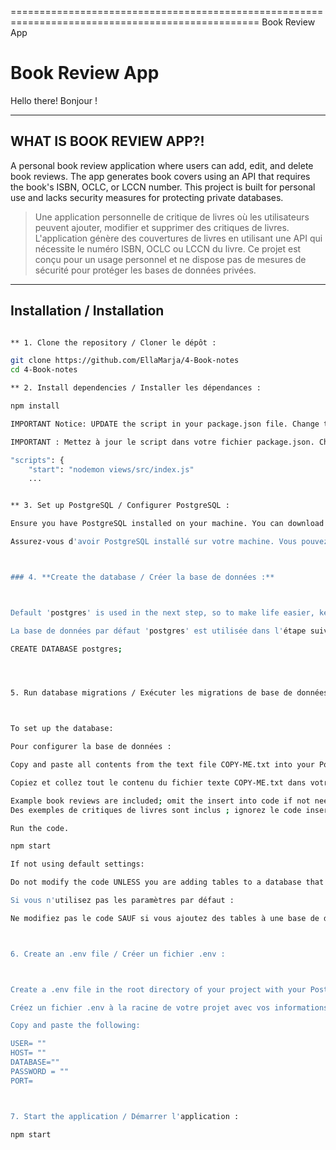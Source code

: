 ================================================================================================= Book Review App
# Book Review App

Hello there! Bonjour !

---

## **WHAT IS BOOK REVIEW APP?!**

A personal book review application where users can add, edit, and delete book reviews. The app generates book covers using an API that requires the book's ISBN, OCLC, or LCCN number. This project is built for personal use and lacks security measures for protecting private databases.

> Une application personnelle de critique de livres où les utilisateurs peuvent ajouter, modifier et supprimer des critiques de livres. L'application génère des couvertures de livres en utilisant une API qui nécessite le numéro ISBN, OCLC ou LCCN du livre. Ce projet est conçu pour un usage personnel et ne dispose pas de mesures de sécurité pour protéger les bases de données privées.

---

## **Installation / Installation**

```bash

** 1. Clone the repository / Cloner le dépôt :

git clone https://github.com/EllaMarja/4-Book-notes 
cd 4-Book-notes

** 2. Install dependencies / Installer les dépendances :

npm install

IMPORTANT Notice: UPDATE the script in your package.json file. Change the start script to the following:

IMPORTANT : Mettez à jour le script dans votre fichier package.json. Changez le script start par le suivant :

"scripts": {
    "start": "nodemon views/src/index.js"
    ...


** 3. Set up PostgreSQL / Configurer PostgreSQL :

Ensure you have PostgreSQL installed on your machine. You can download it from PostgreSQL.

Assurez-vous d'avoir PostgreSQL installé sur votre machine. Vous pouvez le télécharger depuis PostgreSQL.



### 4. **Create the database / Créer la base de données :**



Default 'postgres' is used in the next step, so to make life easier, keep it and change it later.

La base de données par défaut 'postgres' est utilisée dans l'étape suivante, donc pour faciliter les choses, gardez-la et changez-la plus tard.

CREATE DATABASE postgres;




5. Run database migrations / Exécuter les migrations de base de données :



To set up the database:

Pour configurer la base de données :

Copy and paste all contents from the text file COPY-ME.txt into your PostgreSQL.

Copiez et collez tout le contenu du fichier texte COPY-ME.txt dans votre PostgreSQL.

Example book reviews are included; omit the insert into code if not needed.
Des exemples de critiques de livres sont inclus ; ignorez le code insert into si vous ne souhaitez pas les inclure.

Run the code.

npm start

If not using default settings:

Do not modify the code UNLESS you are adding tables to a database that isn't named 'postgres' or to schemas other than 'public'.

Si vous n'utilisez pas les paramètres par défaut :

Ne modifiez pas le code SAUF si vous ajoutez des tables à une base de données qui ne s'appelle pas 'postgres' ou à des schémas autres que 'public'.



6. Create an .env file / Créer un fichier .env :



Create a .env file in the root directory of your project with your PostgreSQL info.

Créez un fichier .env à la racine de votre projet avec vos informations PostgreSQL.

Copy and paste the following:

USER= ""
HOST= ""
DATABASE=""
PASSWORD = ""
PORT=



7. Start the application / Démarrer l'application :

npm start
